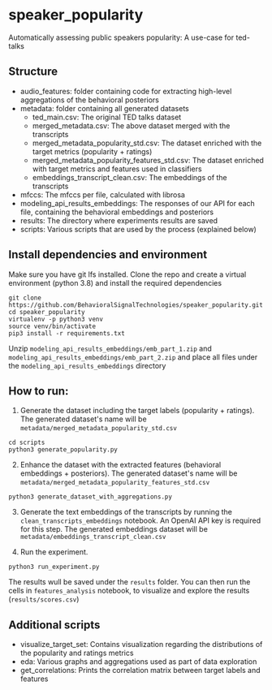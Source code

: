 # speaker_popularity
Automatically assessing public speakers popularity: A use-case for ted-talks

## Structure

* audio_features: folder containing code for extracting high-level aggregations of the behavioral posteriors
* metadata: folder containing all generated datasets
  * ted_main.csv: The original TED talks dataset
  * merged_metadata.csv: The above dataset merged with the transcripts
  * merged_metadata_popularity_std.csv: The dataset enriched with the target metrics (popularity + ratings)
  * merged_metadata_popularity_features_std.csv: The dataset enriched with target metrics and features used in classifiers
  * embeddings_transcript_clean.csv: The embeddings of the transcripts
* mfccs: The mfccs per file, calculated with librosa
* modeling_api_results_embeddings: The responses of our API for each file, containing the behavioral embeddings and posteriors
* results: The directory where experiments results are saved
* scripts: Various scripts that are used by the process (explained below)

## Install dependencies and environment

Make sure you have git lfs installed.
Clone the repo and create a virtual environment (python 3.8) and install the required dependencies

```shell
git clone https://github.com/BehavioralSignalTechnologies/speaker_popularity.git
cd speaker_popularity
virtualenv -p python3 venv
source venv/bin/activate
pip3 install -r requirements.txt
```

Unzip `modeling_api_results_embeddings/emb_part_1.zip` and `modeling_api_results_embeddings/emb_part_2.zip`
and place all files under the `modeling_api_results_embeddings` directory

## How to run:

1. Generate the dataset including the target labels (popularity + ratings). 
The generated dataset's name will be `metadata/merged_metadata_popularity_std.csv`

```shell
cd scripts
python3 generate_popularity.py
```

2. Enhance the dataset with the extracted features (behavioral embeddings + posteriors). 
The generated dataset's name will be `metadata/merged_metadata_popularity_features_std.csv`

```shell
python3 generate_dataset_with_aggregations.py
```

3. Generate the text embeddings of the transcripts by running the `clean_transcripts_embeddings` notebook. An OpenAI API key is required for this step.
The generated embeddings dataset will be `metadata/embeddings_transcript_clean.csv`

4. Run the experiment.

```shell
python3 run_experiment.py
```
The results wull be saved under the `results` folder. You can then run the cells in `features_analysis` notebook,
to visualize and explore the results (`results/scores.csv`)

## Additional scripts

* visualize_target_set: Contains visualization regarding the distributions of the popularity and ratings metrics
* eda: Various graphs and aggregations used as part of data exploration
* get_correlations: Prints the correlation matrix between target labels and features